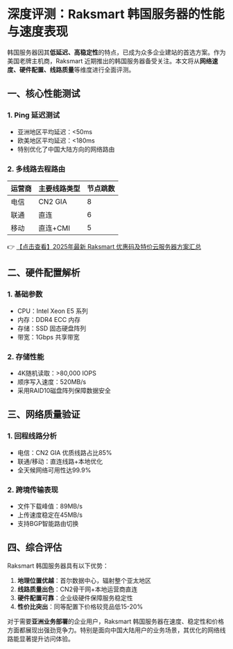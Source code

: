 # 深度评测：Raksmart 韩国服务器的性能与速度表现

韩国服务器因其**低延迟、高稳定性**的特点，已成为众多企业建站的首选方案。作为美国老牌主机商，Raksmart 近期推出的韩国服务器备受关注。本文将从**网络速度、硬件配置、线路质量**等维度进行全面评测。

## 一、核心性能测试

### 1. Ping 延迟测试
- 亚洲地区平均延迟：<50ms
- 欧美地区平均延迟：<180ms
- 特别优化了中国大陆方向的网络路由

### 2. 多线路去程路由
| 运营商 | 主要线路类型 | 节点跳数 |
|--------|--------------|----------|
| 电信   | CN2 GIA      | 8        | 
| 联通   | 直连         | 6        |
| 移动   | 直连+CMI     | 5        |

👉 [【点击查看】2025年最新 Raksmart 优惠码及特价云服务器方案汇总](https://bit.ly/raksmart)

## 二、硬件配置解析

### 1. 基础参数
- CPU：Intel Xeon E5 系列
- 内存：DDR4 ECC 内存
- 存储：SSD 固态硬盘阵列
- 带宽：1Gbps 共享带宽

### 2. 存储性能
- 4K随机读取：>80,000 IOPS
- 顺序写入速度：520MB/s
- 采用RAID10磁盘阵列保障数据安全

## 三、网络质量验证

### 1. 回程线路分析
- 电信：CN2 GIA 优质线路占比85%
- 联通/移动：直连线路+本地优化
- 全天候网络可用性达99.9%

### 2. 跨境传输表现
- 文件下载峰值：89MB/s
- 上传速度稳定在45MB/s
- 支持BGP智能路由切换

## 四、综合评估

Raksmart 韩国服务器具有以下优势：
1. **地理位置优越**：首尔数据中心，辐射整个亚太地区
2. **线路质量出色**：CN2骨干网+本地运营商直连
3. **硬件配置可靠**：企业级硬件保障服务稳定性
4. **性价比突出**：同等配置下价格较竞品低15-20%

对于需要**亚洲业务部署**的企业用户，Raksmart 韩国服务器在速度、稳定性和价格方面都展现出强劲竞争力。特别是面向中国大陆用户的业务场景，其优化的网络线路能显著提升访问体验。